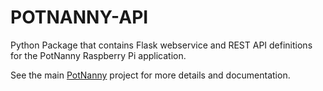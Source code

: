 # POTNANNY-API
Python Package that contains Flask webservice and REST API definitions for the PotNanny Raspberry Pi application.

See the main [PotNanny](https://github.com/jeffleary00/potnanny) project for more details and documentation.
